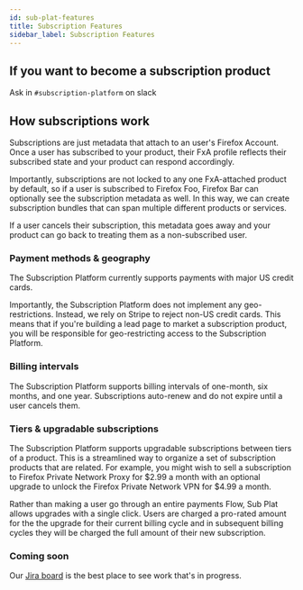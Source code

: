 ```yaml
---
id: sub-plat-features
title: Subscription Features
sidebar_label: Subscription Features
---
```


## If you want to become a subscription product

Ask in `#subscription-platform` on slack

## How subscriptions work

Subscriptions are just metadata that attach to an user's Firefox Account. Once a user has subscribed to your product, their FxA profile reflects their subscribed state and your product can respond accordingly.

Importantly, subscriptions are not locked to any one FxA-attached product by default, so if a user is subscribed to Firefox Foo, Firefox Bar can optionally see the subscription metadata as well. In this way, we can create subscription bundles that can span multiple different products or services.

If a user cancels their subscription, this metadata goes away and your product can go back to treating them as a non-subscribed user.

### Payment methods & geography

The Subscription Platform currently supports payments with major US credit cards.

Importantly, the Subscription Platform does not implement any geo-restrictions. Instead, we rely on Stripe to reject non-US credit cards. This means that if you're building a lead page to market a subscription product, you will be responsible for geo-restricting access to the Subscription Platform.

### Billing intervals

The Subscription Platform supports billing intervals of one-month, six months, and one year. Subscriptions auto-renew and do not expire until a user cancels them.

### Tiers & upgradable subscriptions

The Subscription Platform supports upgradable subscriptions between tiers of a product. This is a streamlined way to organize a set of subscription products that are related. For example, you might wish to sell a subscription to Firefox Private Network Proxy for $2.99 a month with an optional upgrade to unlock the Firefox Private Network VPN for $4.99 a month.

Rather than making a user go through an entire payments Flow, Sub Plat allows upgrades with a single click. Users are charged a pro-rated amount for the the upgrade for their current billing cycle and in subsequent billing cycles they will be charged the full amount of their new subscription.

### Coming soon

Our [Jira board][Jira board] is the best place to see work that's in progress.

[team page]: /ecosystem-platform/docs/process/integration-with-subscription-platform
[jira board]: https://jira.mozilla.com/secure/RapidBoard.jspa?rapidView=360&projectKey=FXA&view=detail&quickFilter=1923#